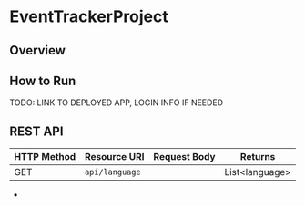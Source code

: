 # EventTrackerProject

## Overview

## How to Run
TODO: LINK TO DEPLOYED APP, LOGIN INFO IF NEEDED

## REST API

| HTTP Method | Resource URI | Request Body |       Returns       |
|-------------|--------------|--------------|---------------------|
| GET         |`api/language`|              | List&lt;language&gt;|

*
